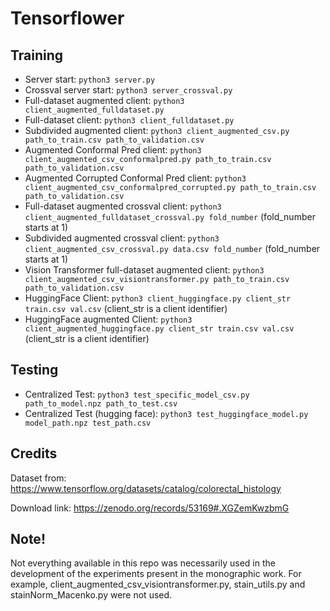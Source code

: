 # Tensorflower

## Training
- Server start: ``` python3 server.py ```
- Crossval server start: ``` python3 server_crossval.py ```
- Full-dataset augmented client: ``` python3 client_augmented_fulldataset.py ```
- Full-dataset client: ``` python3 client_fulldataset.py ```
- Subdivided augmented client: ``` python3 client_augmented_csv.py path_to_train.csv path_to_validation.csv ```
- Augmented Conformal Pred client: ``` python3 client_augmented_csv_conformalpred.py path_to_train.csv path_to_validation.csv ```
- Augmented Corrupted Conformal Pred client: ``` python3 client_augmented_csv_conformalpred_corrupted.py path_to_train.csv path_to_validation.csv ```
- Full-dataset augmented crossval client: ``` python3 client_augmented_fulldataset_crossval.py fold_number ``` (fold_number starts at 1)
- Subdivided augmented crossval client: ``` python3 client_augmented_csv_crossval.py data.csv fold_number ``` (fold_number starts at 1)
- Vision Transformer full-dataset augmented client: ``` python3 client_augmented_csv_visiontransformer.py path_to_train.csv path_to_validation.csv ```
- HuggingFace Client:  ``` python3 client_huggingface.py client_str train.csv val.csv ``` (client_str is a client identifier)
- HuggingFace augmented Client:  ``` python3 client_augmented_huggingface.py client_str train.csv val.csv ``` (client_str is a client identifier)

## Testing
- Centralized Test: ``` python3 test_specific_model_csv.py path_to_model.npz path_to_test.csv ```
- Centralized Test (hugging face): ``` python3 test_huggingface_model.py model_path.npz test_path.csv ```

## Credits
Dataset from: https://www.tensorflow.org/datasets/catalog/colorectal_histology

Download link: https://zenodo.org/records/53169#.XGZemKwzbmG

## Note!
Not everything available in this repo was necessarily used in the development of the experiments present in the monographic work. For example, client_augmented_csv_visiontransformer.py, stain_utils.py and stainNorm_Macenko.py were not used. 
